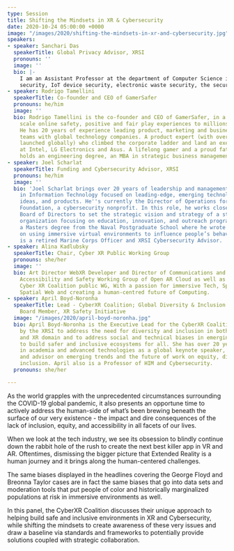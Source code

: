 ```yaml
---
type: Session
title: Shifting the Mindsets in XR & Cybersecurity
date: 2020-10-24 05:00:00 +0000
image: "/images/2020/shifting-the-mindsets-in-xr-and-cybersecurity.jpg"
speakers:
- speaker: Sanchari Das
  speakerTitle: Global Privacy Advisor, XRSI
  pronouns: ''
  image: ''
  bio: |-
    I am an Assistant Professor at the department of Computer Science in the Ritchie School of Engineering and Computer Science at University of Denver. I received Ph.D. from Indiana University Bloomington. My research focuses on social media privacy, privacy policies, the economics of
    security, IoT device security, electronic waste security, the security of AR/VR/MR devices, and others. I am also working as a User Experience Consultant for the secure technologies at Parity Technology . I am also a Global Privacy Adviser at XRSI.org where we work towards building safer and privacy preserving XR tools.
- speaker: Rodrigo Tamellini
  speakerTitle: Co-founder and CEO of GamerSafer
  pronouns: he/him
  image: ''
  bio: Rodrigo Tamellini is the co-founder and CEO of GamerSafer, in a mission to
    scale online safety, positive and fair play experiences to millions of players.
    He has 20 years of experience leading product, marketing and business strategy
    teams with global technology companies. A product expert (with over 100 products
    launched globally) who climbed the corporate ladder and land an executive position
    at Intel, LG Electronics and Asus. A lifelong gamer and a proud father of 3, he
    holds an engineering degree, an MBA in strategic business management.
- speaker: Joel Scharlat
  speakerTitle: Funding and Cybersecurity Advisor, XRSI
  pronouns: he/him
  image: ''
  bio: 'Joel Scharlat brings over 20 years of leadership and management experience
    in Information Technology focused on leading-edge, emerging technology concepts,
    ideas, and products. He''s currently the Director of Operations for Cyber Bytes
    Foundation, a cybersecurity nonprofit. In this role, he works closely with the
    Board of Directors to set the strategic vision and strategy of a start-up nonprofit
    organization focusing on education, innovation, and outreach programs. He holds
    a Masters degree from the Naval Postgraduate School where he wrote his thesis
    on using immersive virtual environments to influence people’s behaviors. Joel
    is a retired Marine Corps Officer and XRSI Cybersecurity Advisor. '
- speaker: Alina Kadlubsky
  speakerTitle: Chair, Cyber XR Public Working Group
  pronouns: she/her
  image: ''
  bio: Art Director WebXR Developer and Director of Communications and Lead of the
    Accessibility and Safety Working Group of Open AR Cloud as well as chair of the
    Cyber XR Coalition public WG, With a passion for immersive Tech, Spatial Computing,
    Spatial Web and creating a human-centred future of Computing.
- speaker: April Boyd-Noronha
  speakerTitle: Lead - CyberXR Coalition; Global Diversity & Inclusion Advisor and
    Board Member, XR Safety Initiative
  image: "/images/2020/april-boyd-noronha.jpg"
  bio: April Boyd-Noronha is the Executive Lead for the CyberXR Coalition, launched
    by the XRSI to address the need for diversity and inclusion in both the cybersecurity
    and XR domain and to address social and technical biases in emerging technologies
    to build safer and inclusive ecosystems for all. She has over 20 years of experience
    in academia and advanced technologies as a global keynote speaker, thought leader,
    and advisor on emerging trends and the future of work on equity, diversity, and
    inclusion. April also is a Professor of HIM and Cybersecurity.
  pronouns: she/her

---
```

As the world grapples with the unprecedented circumstances surrounding the COVID-19 global pandemic, it also presents an opportune time to actively address the human-side of what’s been brewing beneath the surface of our very existence - the impact and dire consequences of the lack of inclusion, equity, and accessibility in all facets of our lives.  
  
When we look at the tech industry, we see its obsession to blindly continue down the rabbit hole of the rush to create the next best killer app in VR and AR. Oftentimes, dismissing the bigger picture that Extended Reality is a human journey and it brings along the human-centered challenges.  
  
The same biases displayed in the headlines covering the George Floyd and Breonna Taylor cases are in fact the same biases that go into data sets and moderation tools that put people of color and historically marginalized populations at risk in immersive environments as well.  
  
In this panel, the CyberXR Coalition discusses their unique approach to helping build safe and inclusive environments in XR and Cybersecurity, while shifting the mindsets to create awareness of these very issues and draw a baseline via standards and frameworks to potentially provide solutions coupled with strategic collaboration.